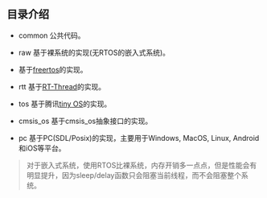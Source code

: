 ## 目录介绍

* common 公共代码。

* raw 基于裸系统的实现(无RTOS的嵌入式系统)。

* 基于[freertos](https://www.freertos.org/)的实现。	

* rtt 基于[RT-Thread](https://www.rt-thread.org/)的实现。

* tos 基于腾讯[tiny OS](https://github.com/Tencent/TencentOS-tiny)的实现。

* cmsis\_os 基于cmsis\_os抽象接口的实现。

* pc 基于PC(SDL/Posix)的实现，主要用于Windows, MacOS, Linux, Android和iOS等平台。

> 对于嵌入式系统，使用RTOS比裸系统，内存开销多一点点，但是性能会有明显提升，因为sleep/delay函数只会阻塞当前线程，而不会阻塞整个系统。

